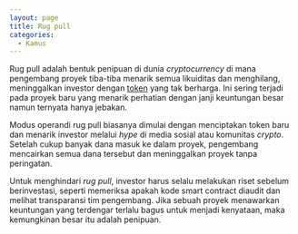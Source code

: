 ```yaml
---
layout: page
title: Rug pull
categories:
  - Kamus
---
```


Rug pull adalah bentuk penipuan di dunia *cryptocurrency* di mana pengembang proyek tiba-tiba menarik semua likuiditas dan menghilang, meninggalkan investor dengan [token](https://rojocrypto.com/token/) yang tak berharga. Ini sering terjadi pada proyek baru yang menarik perhatian dengan janji keuntungan besar namun ternyata hanya jebakan.

Modus operandi rug pull biasanya dimulai dengan menciptakan token baru dan menarik investor melalui *hype* di media sosial atau komunitas *crypto*. Setelah cukup banyak dana masuk ke dalam proyek, pengembang mencairkan semua dana tersebut dan meninggalkan proyek tanpa peringatan.

Untuk menghindari *rug pull*, investor harus selalu melakukan riset sebelum berinvestasi, seperti memeriksa apakah kode smart contract diaudit dan melihat transparansi tim pengembang. Jika sebuah proyek menawarkan keuntungan yang terdengar terlalu bagus untuk menjadi kenyataan, maka kemungkinan besar itu adalah penipuan.